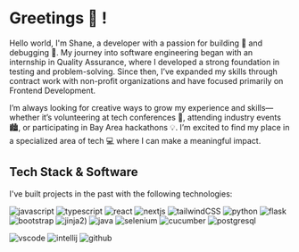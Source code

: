# Greetings 👋 !

Hello world, I'm Shane, a developer with a passion for building 🤖 and debugging 👾. My journey into software engineering began with an internship in Quality Assurance, where I developed a strong foundation in testing and problem-solving. Since then, I’ve expanded my skills through contract work with non-profit organizations and have focused primarily on Frontend Development.

I’m always looking for creative ways to grow my experience and skills—whether it’s volunteering at tech conferences 🎤, attending industry events 🏙️, or participating in Bay Area hackathons 💡. I’m excited to find my place in a specialized area of tech 💻 where I can make a meaningful impact.


## Tech Stack & Software
I've built projects in the past with the following technologies:

![javascript](https://img.shields.io/badge/JavaScript-323330?style=for-the-badge&logo=javascript&logoColor=F7DF1E) ![typescript](https://img.shields.io/badge/TypeScript-007ACC?style=for-the-badge&logo=typescript&logoColor=white) ![react](https://img.shields.io/badge/React-20232A?style=for-the-badge&logo=react&logoColor=61DAFB) ![nextjs](https://img.shields.io/badge/next%20js-000000?style=for-the-badge&logo=nextdotjs&logoColor=white) ![tailwindCSS](https://img.shields.io/badge/Tailwind_CSS-38B2AC?style=for-the-badge&logo=tailwind-css&logoColor=white) ![python](https://img.shields.io/badge/Python-FFD43B?style=for-the-badge&logo=python&logoColor=blue) ![flask](https://img.shields.io/badge/Flask-000000?style=for-the-badge&logo=flask&logoColor=white) ![bootstrap](https://img.shields.io/badge/Bootstrap-563D7C?style=for-the-badge&logo=bootstrap&logoColor=white) ![jinja2](https://img.shields.io/badge/jinja-white.svg?style=for-the-badge&logo=jinja&logoColor=black)) ![java](https://img.shields.io/badge/Java-ED8B00?style=for-the-badge&logo=openjdk&logoColor=white) ![selenium](https://img.shields.io/badge/Selenium-43B02A?style=for-the-badge&logo=Selenium&logoColor=white) ![cucumber](https://img.shields.io/badge/Cucumber-43B02A?style=for-the-badge&logo=cucumber&logoColor=white) ![postgresql](https://img.shields.io/badge/PostgreSQL-316192?style=for-the-badge&logo=postgresql&logoColor=white)

![vscode](https://img.shields.io/badge/VSCode-0078D4?style=for-the-badge&logo=visual%20studio%20code&logoColor=white) ![intellij](https://img.shields.io/badge/IntelliJ_IDEA-000000.svg?style=for-the-badge&logo=intellij-idea&logoColor=white) ![github](https://img.shields.io/badge/GitHub-100000?style=for-the-badge&logo=github&logoColor=white)
